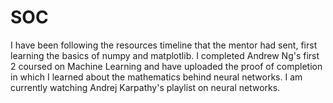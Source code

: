 # SOC

I have been following the resources timeline that the mentor had sent, first learning the basics of numpy and matplotlib.
I completed Andrew Ng's first 2 coursed on Machine Learning and have uploaded the proof of completion in which I learned about the mathematics behind neural networks.
I am currently watching Andrej Karpathy's playlist on neural networks.
